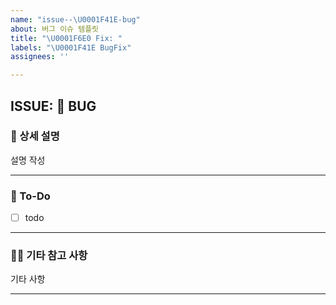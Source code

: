 ```yaml
---
name: "issue--\U0001F41E-bug"
about: 버그 이슈 템플릿
title: "\U0001F6E0️ Fix: "
labels: "\U0001F41E BugFix"
assignees: ''

---
```


## ISSUE: 🐞 BUG

### 🐞 상세 설명

설명 작성

---

### 📌 To-Do

- [ ] todo

---

### 🙌🏻 기타 참고 사항

기타 사항

---
